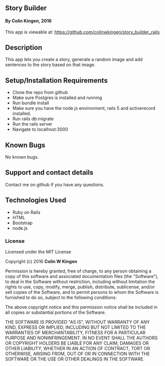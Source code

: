 ## Story Builder

#### By Colin Kingen, 2016

This app is viewable at: https://github.com/colinwkingen/story_builder_rails

## Description

This app lets you create a story, generate a random image and add sentences to the story
based on that image.

## Setup/Installation Requirements

* Clone the repo from github
* Make sure Postgres is installed and running
* Run bundle install
* Make sure you have the node.js environment, rails 5 and activerecord installed.
* Run rails db:migrate
* Run the rails server
* Navigate to localhost:3000

## Known Bugs

No known bugs.

## Support and contact details

Contact me on github if you have any questions.

## Technologies Used

* Ruby on Rails
* HTML
* Bootstrap
* node.js


### License

Licensed under the MIT License

Copyright (c) 2016 **Colin W Kingen**

Permission is hereby granted, free of charge, to any person obtaining a copy of this software and associated documentation files (the "Software"), to deal in the Software without restriction, including without limitation the rights to use, copy, modify, merge, publish, distribute, sublicense, and/or sell copies of the Software, and to permit persons to whom the Software is furnished to do so, subject to the following conditions:

The above copyright notice and this permission notice shall be included in all copies or substantial portions of the Software.

THE SOFTWARE IS PROVIDED "AS IS", WITHOUT WARRANTY OF ANY KIND, EXPRESS OR IMPLIED, INCLUDING BUT NOT LIMITED TO THE WARRANTIES OF MERCHANTABILITY, FITNESS FOR A PARTICULAR PURPOSE AND NONINFRINGEMENT. IN NO EVENT SHALL THE AUTHORS OR COPYRIGHT HOLDERS BE LIABLE FOR ANY CLAIM, DAMAGES OR OTHER LIABILITY, WHETHER IN AN ACTION OF CONTRACT, TORT OR OTHERWISE, ARISING FROM, OUT OF OR IN CONNECTION WITH THE SOFTWARE OR THE USE OR OTHER DEALINGS IN THE SOFTWARE.
